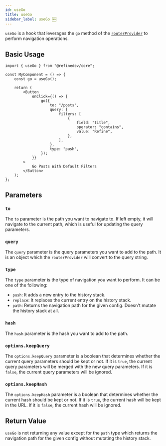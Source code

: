 ```yaml
---
id: useGo
title: useGo
sidebar_label: useGo 🆕
---
```


`useGo` is a hook that leverages the `go` method of the [`routerProvider`][routerprovider] to perform navigation operations.

## Basic Usage

```tsx
import { useGo } from "@refinedev/core";

const MyComponent = () => {
    const go = useGo();

    return (
        <Button
            onClick={() => {
                go({
                    to: "/posts",
                    query: {
                        filters: [
                            {
                                field: "title",
                                operator: "contains",
                                value: "Refine",
                            },
                        ],
                    },
                    type: "push",
                });
            }}
        >
            Go Posts With Default Filters
        </Button>
    );
};
```

## Parameters

### `to`

The `to` parameter is the path you want to navigate to. If left empty, it will navigate to the current path, which is useful for updating the query parameters.

### `query`

The `query` parameter is the query parameters you want to add to the path. It is an object which the `routerProvider` will convert to the query string.

### `type`

The `type` parameter is the type of navigation you want to perform. It can be one of the following:

-   `push`: It adds a new entry to the history stack.
-   `replace`: It replaces the current entry on the history stack.
-   `path`: Returns the navigation path for the given config. Doesn't mutate the history stack at all.

### `hash`

The `hash` parameter is the hash you want to add to the path.

### `options.keepQuery`

The `options.keepQuery` parameter is a boolean that determines whether the current query parameters should be kept or not. If it is `true`, the current query parameters will be merged with the new query parameters. If it is `false`, the current query parameters will be ignored.

### `options.keepHash`

The `options.keepHash` parameter is a boolean that determines whether the current hash should be kept or not. If it is `true`, the current hash will be kept in the URL. If it is `false`, the current hash will be ignored.

## Return Value

`useGo` is not returning any value except for the `path` type which returns the navigation path for the given config without mutating the history stack.

[routerprovider]: /docs/api-reference/core/providers/router-provider.md
